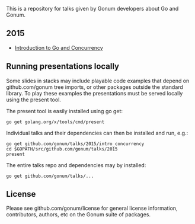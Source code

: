 This is a repository for talks given by Gonum developers about Go and Gonum. 

## 2015

- [Introduction to Go and Concurrency](http://talks.godoc.org/github.com/gonum/talks/2015/intro_concurrency.slide)

## Running presentations locally

Some slides in stacks may include playable code examples that depend on github.com/gonum tree imports, or other
packages outside the standard library. To play these examples the presentations must be served locally using the
present tool.

The present tool is easily installed using go get:

```
go get golang.org/x/tools/cmd/present
```

Individual talks and their dependencies can then be installed and run, e.g.:

```
go get github.com/gonum/talks/2015/intro_concurrency
cd $GOPATH/src/github.com/gonum/talks/2015
present
```

The entire talks repo and dependencies may by installed:

```
go get github.com/gonum/talks/...
```


## License

Please see github.com/gonum/license for general license information, contributors, authors, etc on the Gonum suite of packages.
